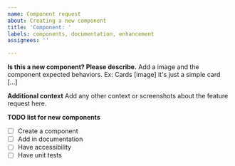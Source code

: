 ```yaml
---
name: Component request
about: Creating a new component
title: 'Component: '
labels: components, documentation, enhancement
assignees: ''

---
```


**Is this a new component? Please describe.**
Add a image and the component expected behaviors. Ex: Cards [image] it's just a simple card [...]

**Additional context**
Add any other context or screenshots about the feature request here.

**TODO list for new components**
- [ ] Create a component
- [ ]  Add in documentation
- [ ]  Have accessibility
- [ ]  Have unit tests
